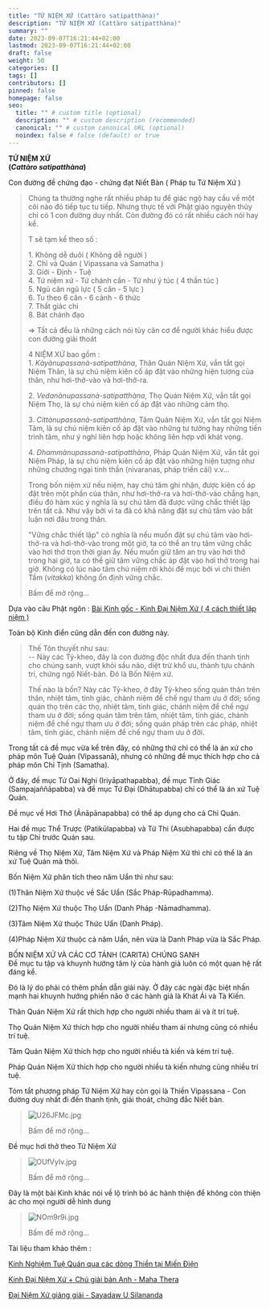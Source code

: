 ```yaml
---
title: "TỨ NIỆM XỨ (Cattàro satipatthàna)"
description: "TỨ NIỆM XỨ (Cattàro satipatthàna)"
summary: ""
date: 2023-09-07T16:21:44+02:00
lastmod: 2023-09-07T16:21:44+02:00
draft: false
weight: 50
categories: []
tags: []
contributors: []
pinned: false
homepage: false
seo:
  title: "" # custom title (optional)
  description: "" # custom description (recommended)
  canonical: "" # custom canonical URL (optional)
  noindex: false # false (default) or true
---
```


**TỨ NIỆM XỨ  
(_Cattàro satipatthàna_)**  
  
Con đường đề chứng đạo - chứng đạt Niết Bàn ( Pháp tu Tứ Niệm Xứ )  

> Chúng ta thường nghe rất nhiều pháp tu để giác ngộ hay cầu về một cõi nào đó tiếp tục tu tiếp. Nhưng thực tế với Phật giáo nguyên thủy chỉ có 1 con đường duy nhất. Còn đường đó có rất nhiều cách nói hay kể.  
>   
> T sẽ tạm kể theo số :  
>   
> 1\. Không dễ duôi ( Không dễ người )  
> 2\. Chỉ và Quán ( Vipassana và Samatha )  
> 3\. Giới - Định - Tuệ  
> 4\. Tứ niệm xứ - Tứ chánh cần - Tứ như ý túc ( 4 thần túc )  
> 5\. Ngũ căn ngũ lực ( 5 căn - 5 lực )  
> 6\. Tu theo 6 căn - 6 cảnh - 6 thức  
> 7\. Thất giác chi  
> 8\. Bát chánh đạo  
>   
> \=> Tất cả đều là những cách nói tùy căn cơ để người khác hiểu được con đường giải thoát  
>   
> 4 NIỆM XỨ bao gồm :  
> 1\. _Kàyànupassanà-satipatthàna_, Thân Quán Niệm Xứ, vắn tắt gọi Niệm Thân, là sự chú niệm kiên cố áp đặt vào những hiện tượng của thân, như hơi-thở-vào và hơi-thở-ra.  
>   
> 2\. _Vedanànupassanà-satipatthàna_, Thọ Quán Niệm Xứ, vắn tắt gọi Niệm Thọ, là sự chú niệm kiên cố áp đặt vào những cảm thọ.  
>   
> 3\. _Cittànupassanà-satipatthàna_, Tâm Quán Niệm Xứ, vắn tắt gọi Niệm Tâm, là sự chú niệm kiên cố áp đặt vào những tư tưởng hay những tiến trình tâm, như ý nghĩ liên hợp hoặc không liên hợp với khát vọng.  
>   
> 4\. _Dhammànupassanà-satipatthàna_, Pháp Quán Niệm Xứ, vắn tắt gọi Niệm Pháp, là sự chú niệm kiên cố áp đặt vào những hiện tượng như những chướng ngại tinh thần (nìvaranas, pháp triền cái) v.v...  
>   
> Trong bốn niệm xứ nếu niệm, hay chú tâm ghi nhận, được kiên cố áp đặt trên một phần của thân, như hơi-thở-ra và hơi-thở-vào chẳng hạn, điều đó hàm xúc ý nghĩa là sự chú tâm đã được vững chắc thiết lập trên tất cả. Như vậy bởi vì ta đã có khả năng đặt sự chú tâm vào bất luận nơi đâu trong thân.  
>   
> "Vững chắc thiết lập" có nghĩa là nếu muốn đặt sự chú tâm vào hơi-thở-ra và hơi-thở-vào trong một giờ, ta có thể an trụ tâm vững chắc vào hơi thở trọn thời gian ấy. Nếu muốn giữ tâm an trụ vào hơi thở trong hai giờ, ta có thể giữ tâm vững chắc áp đặt vào hơi thở trong hai giờ. Không có lúc nào tâm chú niệm rời khỏi đề mục bởi vì chi thiền Tầm (_vitakka_) không ổn định vững chắc.
> 
> Bấm để mở rộng...

  
Dựa vào câu Phật ngôn : [Bài Kinh gốc - Kinh Đại Niệm Xứ ( 4 cách thiết lập niệm )](https://www.budsas.org/uni/u-kinh-trungbo/trung10.htm)  
  
Toàn bộ Kinh điển cũng dẫn đến con đường này.  
  

> Thế Tôn thuyết như sau:  
> \-- Này các Tỷ-kheo, đây là con đường độc nhất đưa đến thanh tịnh cho chúng sanh, vượt khỏi sầu não, diệt trừ khổ ưu, thành tựu chánh trí, chứng ngộ Niết-bàn. Ðó là Bốn Niệm xứ.  
>   
> Thế nào là bốn? Này các Tỷ-kheo, ở đây Tỷ-kheo sống quán thân trên thân, nhiệt tâm, tỉnh giác, chánh niệm để chế ngự tham ưu ở đời; sống quán thọ trên các thọ, nhiệt tâm, tỉnh giác, chánh niệm để chế ngự tham ưu ở đời; sống quán tâm trên tâm, nhiệt tâm, tỉnh giác, chánh niệm để chế ngự tham ưu ở đời; sống quán pháp trên các pháp, nhiệt tâm, tỉnh giác, chánh niệm để chế ngự tham ưu ở đời.

  
Trong tất cả đề mục vừa kể trên đây, có những thứ chỉ có thể là án xứ cho pháp môn Tuệ Quán (Vipassanā), nhưng có những đề mục thích hợp cho cả pháp môn Chỉ Tịnh (Samatha).  
  
Ở đây, đề mục Tứ Oai Nghi (Iriyāpathapabba), đề mục Tỉnh Giác (Sampajaññāpabba) và đề mục Tứ Đại (Dhātupabba) chỉ có thể là án xứ Tuệ Quán.  
  
Đề mục về Hơi Thở (Ānāpānapabba) có thể áp dụng cho cả Chỉ Quán.  
  
Hai đề mục Thể Trược (Patikūlapabba) và Tử Thi (Asubhapabba) cần được tu tập Chỉ trước Quán sau.  
  
Riêng về Thọ Niệm Xứ, Tâm Niệm Xứ và Pháp Niệm Xứ thì chỉ có thể là án xứ Tuệ Quán mà thôi.  
  
Bốn Niệm Xứ phân tích theo năm Uẩn thì như sau:  
  
(1)Thân Niệm Xứ thuộc về Sắc Uẩn (Sắc Pháp-Rūpadhamma).  
  
(2)Thọ Niệm Xứ thuộc Thọ Uẩn (Danh Pháp -Nāmadhamma).  
  
(3)Tâm Niệm Xứ thuộc Thức Uẩn (Danh Pháp).  
  
(4)Pháp Niệm Xứ thuộc cả năm Uẩn, nên vừa là Danh Pháp vừa là Sắc Pháp.  
  
BỐN NIỆM XỨ VÀ CÁC CƠ TÁNH (CARITA) CHÚNG SANH  
Đề mục tu tập và khuynh hướng tâm lý của hành giả luôn có một quan hệ rất đáng kể.  
  
Đó là lý do phải có thêm phần dẫn giải này. Ở đây các ngài đặc biệt nhấn mạnh hai khuynh hướng phiền não ở các hành giả là Khát Ái và Tà Kiến.  
  
Thân Quán Niệm Xứ rất thích hợp cho người nhiều tham ái và ít trí tuệ.  
  
Thọ Quán Niệm Xứ thích hợp cho người nhiều tham ái nhưng cũng có nhiều trí tuệ.  
  
Tâm Quán Niệm Xứ thích hợp cho người nhiều tà kiến và kém trí tuệ.  
  
Pháp Quán Niệm Xứ thích hợp cho người nhiều tà kiến nhưng cũng nhiều trí tuệ.  
  
Tóm tắt phương pháp Tứ Niệm Xứ hay còn gọi là Thiền Vipassana - Con đường duy nhất đi đến thanh tịnh, giải thoát, chứng đắc Niết bàn.  
  

> ![U26JFMc.jpg](https://i.imgur.com/U26JFMc.jpg)
> 
> Bấm để mở rộng...

  
Đề mục hơi thở theo Tứ Niệm Xứ  
  

> ![OUfVyIv.jpg](https://i.imgur.com/OUfVyIv.jpg)
> 
> Bấm để mở rộng...

  
Đây là một bài Kinh khác nói về lộ trình bỏ ác hành thiện để không còn thiện ác cho mọi người dễ hình dung  
  

> ![NOm9r9i.jpg](https://i.imgur.com/NOm9r9i.jpg)
> 
> Bấm để mở rộng...

  
Tài liệu tham khảo thêm :  
  
[Kinh Nghiệm Tuệ Quán qua các dòng Thiền tại Miến Điện](https://www.youtube.com/watch?v=GZ7WDsfb0y4&list=PLQac44oRjtcWe0YQlezysD1p4UGNdQVIF)  
  
[Kinh Đại Niệm Xứ + Chú giải bản Anh - Maha Thera](https://www.accesstoinsight.org/lib/authors/soma/wayof.html)  
  
[Đại Niệm Xứ giảng giải - Sayadaw U Silananda](https://www.budsas.org/uni/u-dainiemxu/dnx-idx.htm)